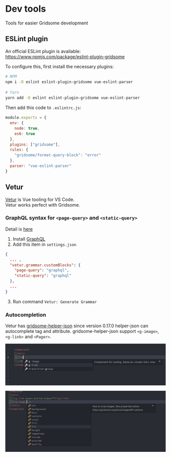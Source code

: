 # Dev tools

Tools for easier Gridsome development

## ESLint plugin

An official ESLint plugin is available: https://www.npmjs.com/package/eslint-plugin-gridsome

To configure this, first install the necessary plugins:

```sh
# NPM
npm i -D eslint eslint-plugin-gridsome vue-eslint-parser

# Yarn
yarn add -D eslint eslint-plugin-gridsome vue-eslint-parser
```

Then add this code to `.eslintrc.js`:

```js
module.exports = {
  env: {
    node: true,
    es6: true
  },
  plugins: ["gridsome"],
  rules: {
    "gridsome/format-query-block": "error"
  },
  parser: "vue-eslint-parser"
}
```

## Vetur

[Vetur](https://marketplace.visualstudio.com/items?itemName=octref.vetur) is Vue tooling for VS Code.  
Vetur works perfect with Gridsome.

### GraphQL syntax for `<page-query>` and `<static-query>`

Detail is [here](https://github.com/vuejs/vetur/issues/975#issuecomment-461197031)  

1. Install [GraphQL](https://marketplace.visualstudio.com/items?itemName=kumar-harsh.graphql-for-vscode)
2. Add this item in `settings.json`
```json
{
  ... ,
  "vetur.grammar.customBlocks": {
    "page-query": "graphql",
    "static-query": "graphql"
  },
  ...
}
```

3. Run command `Vetur: Generate Grammar`

### Autocompletion

Vetur has [gridsome-helper-json](https://www.npmjs.com/package/gridsome-helper-json) since version 0.17.0
helper-json can autocomplete tag and attribute.
gridsome-helper-json support `<g-image>`, `<g-link>` and `<Pager>`.

![autocompletion-tag](./images/autocompletion-tag.png)

![autocompletion-attribute](./images/autocompletion-attribute.png)
